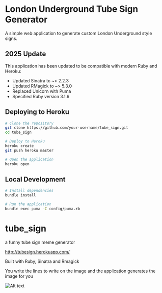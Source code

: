 # London Underground Tube Sign Generator

A simple web application to generate custom London Underground style signs.

## 2025 Update

This application has been updated to be compatible with modern Ruby and Heroku:

- Updated Sinatra to ~> 2.2.3
- Updated RMagick to ~> 5.3.0
- Replaced Unicorn with Puma
- Specified Ruby version 3.1.6

## Deploying to Heroku

```bash
# Clone the repository
git clone https://github.com/your-username/tube_sign.git
cd tube_sign

# Deploy to Heroku
heroku create
git push heroku master

# Open the application
heroku open
```

## Local Development

```bash
# Install dependencies
bundle install

# Run the application
bundle exec puma -C config/puma.rb
```

tube_sign
=========

a funny tube sign meme generator 

http://tubesign.herokuapp.com/

Built with Ruby, Sinatra and Rmagick

You write the lines to write on the image and the application generates the image for you

![Alt text](https://raw.github.com/timwaters/tube_sign/master/public/generated.png)
